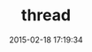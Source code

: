 ---
layout: post
title:  "thread"
repo:   "meh/ruby-thread"
date:   2015-02-18 17:19:34
gemurl: http://github.com/meh/ruby-thread
---